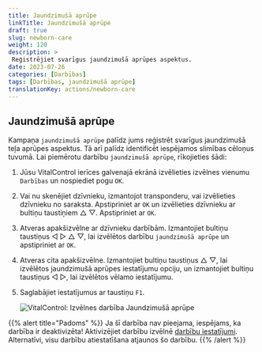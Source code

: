 ```yaml
---
title: Jaundzimušā aprūpe
linkTitle: Jaundzimušā aprūpe
draft: true
slug: newborn-care
weight: 120
description: >
 Reģistrējiet svarīgus jaundzimušā aprūpes aspektus.
date: 2023-07-26
categories: [Darbības]
tags: [Darbības, jaundzimušā aprūpe]
translationKey: actions/newborn-care
---
```


## Jaundzimušā aprūpe

Kampaņa `jaundzimušā aprūpe` palīdz jums reģistrēt svarīgus jaundzimušā teļa aprūpes aspektus. Tā arī palīdz identificēt iespējamos slimības cēloņus
tuvumā. Lai piemērotu darbību `jaundzimušā aprūpe`, rīkojieties šādi:

1. Jūsu VitalControl ierīces galvenajā ekrānā izvēlieties izvēlnes vienumu `Darbības` un nospiediet pogu `OK`.

2. Vai nu skenējiet dzīvnieku, izmantojot transponderu, vai izvēlieties dzīvnieku no saraksta. Apstipriniet ar `OK` un izvēlieties dzīvnieku ar bultiņu taustiņiem △ ▽. Apstipriniet ar `OK`.

3. Atveras apakšizvēlne ar dzīvnieku darbībām. Izmantojiet bultiņu taustiņus ◁ ▷ △ ▽, lai izvēlētos darbību `jaundzimušā aprūpe` un apstipriniet ar `OK`.

4. Atveras cita apakšizvēlne. Izmantojiet bultiņu taustiņus △ ▽, lai izvēlētos jaundzimušā aprūpes iestatījumu opciju, un izmantojiet bultiņu taustiņus ◁ ▷, lai izvēlētos vēlamo iestatījumu.

5. Saglabājiet iestatījumus ar taustiņu `F1`.

   ![VitalControl: Izvēlnes darbība Jaundzimušā aprūpe](../images/newborncare.png "Jaundzimušā aprūpe")

{{% alert title="Padoms" %}}
Ja šī darbība nav pieejama, iespējams, ka darbība ir deaktivizēta! Aktivizējiet darbību izvēlnē [darbību iestatījumi](../setting/). Alternatīvi, visu darbību atiestatīšana atjaunos šo darbību.
{{% /alert %}}
